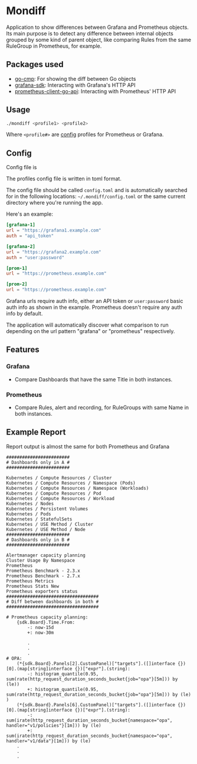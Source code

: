 # Mondiff

Application to show differences between Grafana and Prometheus objects. Its main purpose is to detect any difference between internal objects grouped by some kind of parent object, like comparing Rules from the same RuleGroup in Prometheus, for example.

## Packages used

- [go-cmp](https://github.com/google/go-cmp): For showing the diff between Go objects
- [grafana-sdk](https://github.com/grafana-tools/sdk): Interacting with Grafana's HTTP API
- [prometheus-client-go-api](https://github.com/prometheus/client_golang/tree/master/api): Interacting with Prometheus' HTTP API

## Usage

``` sh
./mondiff <profile1> <profile2>
```

Where `<profile#>` are [config](#config) profiles for Prometheus or Grafana.

## Config

Config file is 

The profiles config file is written in toml format. 

The config file should be called `config.toml` and is automatically searched for in the following locations: `~/.mondiff/config.toml` or the same current directory where you're running the app.

Here's an example:

``` toml
[grafana-1]
url = "https://grafana1.example.com"
auth = "api_token"

[grafana-2]
url = "https://grafana2.example.com"
auth = "user:password"

[prom-1]
url = "https://prometheus.example.com"

[prom-2]
url = "https://prometheus.example.com"
```

Grafana urls require auth info, either an API token or `user:password` basic auth info as shown in the example. Prometheus doesn't require any auth info by default.

The application will automatically discover what comparison to run depending on the url pattern "grafana" or "prometheus" respectively.

## Features

### Grafana

- Compare Dashboards that have the same Title in both instances.

### Prometheus

- Compare Rules, alert and recording, for RuleGroups with same Name in both instances.

## Example Report

Report output is almost the same for both Prometheus and Grafana

``` text
########################
# Dashboards only in A #
########################

Kubernetes / Compute Resources / Cluster
Kubernetes / Compute Resources / Namespace (Pods)
Kubernetes / Compute Resources / Namespace (Workloads)
Kubernetes / Compute Resources / Pod
Kubernetes / Compute Resources / Workload
Kubernetes / Nodes
Kubernetes / Persistent Volumes
Kubernetes / Pods
Kubernetes / StatefulSets
Kubernetes / USE Method / Cluster
Kubernetes / USE Method / Node
########################
# Dashboards only in B #
########################

Alertmanager capacity planning
Cluster Usage By Namespace
Prometheus
Prometheus Benchmark - 2.3.x
Prometheus Benchmark - 2.7.x
Prometheus Metrics
Prometheus Stats New
Prometheus exporters status
###################################
# Diff between dashboards in both #
###################################

# Prometheus capacity planning:
	{sdk.Board}.Time.From:
		-: now-15d
		+: now-30m
        
        .
        .
        .
# OPA:
    (*{sdk.Board}.Panels[2].CustomPanel)["targets"].([]interface {})[0].(map[string]interface {})["expr"].(string):
		-: histogram_quantile(0.95, sum(rate(http_request_duration_seconds_bucket{job="opa"}[5m])) by (le))
		+: histogram_quantile(0.95, sum(rate(http_request_duration_seconds_bucket{job="opa"}[5m])) by (le) )
    (*{sdk.Board}.Panels[6].CustomPanel)["targets"].([]interface {})[0].(map[string]interface {})["expr"].(string):
		-: sum(irate(http_request_duration_seconds_bucket{namespace="opa", handler="v1/policies"}[1m])) by (le)
		+: sum(irate(http_request_duration_seconds_bucket{namespace="opa", handler="v1/data"}[1m])) by (le)
    .
    .
    .
```
